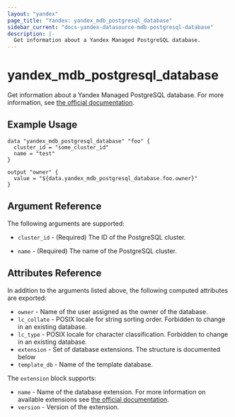 ```yaml
---
layout: "yandex"
page_title: "Yandex: yandex_mdb_postgresql_database"
sidebar_current: "docs-yandex-datasource-mdb-postgresql-database"
description: |-
  Get information about a Yandex Managed PostgreSQL database.
---
```


# yandex\_mdb\_postgresql\_database

Get information about a Yandex Managed PostgreSQL database. For more information, see
[the official documentation](https://cloud.yandex.com/docs/managed-postgresql/).

## Example Usage

```hcl
data "yandex_mdb_postgresql_database" "foo" {
  cluster_id = "some_cluster_id"
  name = "test"
}

output "owner" {
  value = "${data.yandex_mdb_postgresql_database.foo.owner}"
}
```

## Argument Reference

The following arguments are supported:

* `cluster_id` - (Required) The ID of the PostgreSQL cluster.

* `name` - (Required) The name of the PostgreSQL cluster.

## Attributes Reference

In addition to the arguments listed above, the following computed attributes are
exported:

* `owner` - Name of the user assigned as the owner of the database.
* `lc_collate` - POSIX locale for string sorting order. Forbidden to change in an existing database.
* `lc_type` - POSIX locale for character classification. Forbidden to change in an existing database.
* `extension` - Set of database extensions. The structure is documented below
* `template_db` - Name of the template database.

The `extension` block supports:

* `name` - Name of the database extension. For more information on available extensions see [the official documentation](https://cloud.yandex.com/docs/managed-postgresql/operations/cluster-extensions).
* `version` - Version of the extension.

